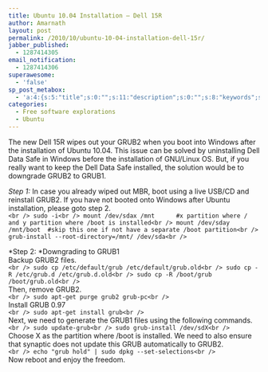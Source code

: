 ```yaml
---
title: Ubuntu 10.04 Installation – Dell 15R
author: Amarnath
layout: post
permalink: /2010/10/ubuntu-10-04-installation-dell-15r/
jabber_published:
  - 1287414305
email_notification:
  - 1287414306
superawesome:
  - 'false'
sp_post_metabox:
  - 'a:4:{s:5:"title";s:0:"";s:11:"description";s:0:"";s:8:"keywords";s:0:"";s:7:"noindex";s:0:"";}'
categories:
  - Free software explorations
  - Ubuntu
---
```

<p id="top" />
The new Dell 15R wipes out your GRUB2 when you boot into Windows after the installation of Ubuntu 10.04. This issue can be solved by uninstalling Dell Data Safe in Windows before the installation of GNU/Linux OS. But, if you really want to keep the Dell Data Safe installed, the solution would be to  downgrade GRUB2 to GRUB1.</p> 

*Step 1:* In case you already wiped out MBR, boot using a live USB/CD and reinstall GRUB2. If you have not booted onto Windows after Ubuntu installation, please goto step 2.  
`<br />
sudo -i<br />
mount /dev/sdax /mnt      #x partition where / and y partition where /boot is installed<br />
mount /dev/sday /mnt/boot  #skip this one if not have a separate /boot partition<br />
grub-install --root-directory=/mnt/ /dev/sda<br />
`
</p>

*Step 2: *Downgrading to GRUB1  
Backup GRUB2 files.  
`<br />
sudo cp /etc/default/grub /etc/default/grub.old<br />
sudo cp -R /etc/grub.d /etc/grub.d.old<br />
sudo cp -R /boot/grub /boot/grub.old<br />
`  
Then, remove GRUB2.  
`<br />
sudo apt-get purge grub2 grub-pc<br />
`  
Install GRUB 0.97  
`<br />
sudo apt-get install grub<br />
`  
Next, we need to generate the GRUB1 files using the following commands.  
`<br />
sudo update-grub<br />
sudo grub-install /dev/sdX<br />
`  
Choose X as the partition where /boot is installed. We need to also ensure that synaptic does not update this GRUB automatically to GRUB2.  
`<br />
echo "grub hold" | sudo dpkg --set-selections<br />
`  
Now reboot and enjoy the freedom.
